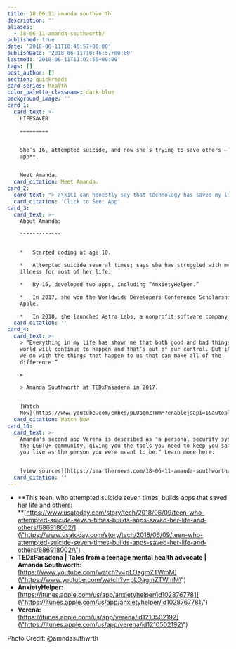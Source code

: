 ```yaml
---
title: 18.06.11 amanda southworth
description: ''
aliases:
  - 18-06-11-amanda-southworth/
published: true
date: '2018-06-11T10:46:57+00:00'
publishDate: '2018-06-11T10:46:57+00:00'
lastmod: '2018-06-11T11:07:56+00:00'
tags: []
post_author: []
section: quickreads
card_series: health
color_palette_classname: dark-blue
background_image: ''
card_1:
  card_text: >-
    LIFESAVER

    =========


    She’s 16, attempted suicide, and now she’s trying to save others – **with an
    app**.


    Meet Amanda.
  card_citation: Meet Amanda.
card_2:
  card_text: "> a\x1CI can honestly say that technology has saved my life. When I found something greater than myself, I realized that I am not just a person with a life. I am a person who has something to contribute.a\x1D\n> \n> Amanda Southworth on her app AnxietyHelper, which provides tools, resources, & emergency help for those suffering with depression & anxiety.\n\n[Click to See: App](https://itunes.apple.com/us/app/anxietyhelper/id1028767781)"
  card_citation: 'Click to See: App'
card_3:
  card_text: >-
    About Amanda:

    -------------


    *   Started coding at age 10.

    *   Attempted suicide several times; says she has struggled with mental
    illness for most of her life.

    *   By 15, developed two apps, including “AnxietyHelper.”

    *   In 2017, she won the Worldwide Developers Conference Scholarship from
    Apple.

    *   In 2018, she launched Astra Labs, a nonprofit software company.
  card_citation: ''
card_4:
  card_text: >-
    > “Everything in my life has shown me that both good and bad things in this
    world will continue to happen and that’s out of our control. But it’s what
    we do with the things that happen to us that can make all of the
    difference.”

    > 

    > Amanda Southworth at TEDxPasadena in 2017.


    [Watch
    Now](https://www.youtube.com/embed/pLOagmZTWmM?enablejsapi=1&autoplay=1&rel=0)
  card_citation: Watch Now
card_10:
  card_text: >-
    Amanda's second app Verena is described as "a personal security system for
    the LGBTQ+ community, giving you the tools you need to keep you safe while
    you live as the person you were meant to be." Learn more here:


    [view sources](https://smarthernews.com/18-06-11-amanda-southworth/)
  card_citation: ''
---
```

*   **This teen, who attempted suicide seven times, builds apps that saved her life and others:  
    **[https://www.usatoday.com/story/tech/2018/06/09/teen-who-attempted-suicide-seven-times-builds-apps-saved-her-life-and-others/686918002/](\"https://www.usatoday.com/story/tech/2018/06/09/teen-who-attempted-suicide-seven-times-builds-apps-saved-her-life-and-others/686918002/\")
*   **TEDxPasadena | Tales from a teenage mental health advocate | Amanda Southworth:**  
    [https://www.youtube.com/watch?v=pLOagmZTWmM](\"https://www.youtube.com/watch?v=pLOagmZTWmM\")
*   **AnxietyHelper:**  
    [https://itunes.apple.com/us/app/anxietyhelper/id1028767781](\"https://itunes.apple.com/us/app/anxietyhelper/id1028767781\")
*   **Verena:**  
    [https://itunes.apple.com/us/app/verena/id1210502192](\"https://itunes.apple.com/us/app/verena/id1210502192\")

Photo Credit: @amndasuthwrth